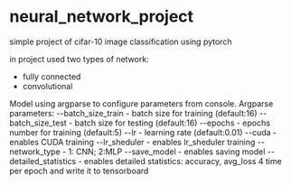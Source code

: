 # neural_network_project
simple project of cifar-10 image classification using pytorch

in project used two types of network:
 - fully connected
 - convolutional
 

Model using argparse to configure parameters from console.
Argparse parameters:
  --batch_size_train - batch size for training (default:16)
  --batch_size_test - batch size for testing (default:16)
  --epochs - epochs number for training (default:5)
  --lr - learning rate (default:0.01)
  --cuda -enables CUDA training
  --lr_sheduler - enables lr_sheduler training
  --network_type - 1: CNN; 2:MLP
  --save_model - enables saving model
  --detailed_statistics -  enables detailed statistics: accuracy, avg_loss 4 time per epoch and write it to tensorboard
